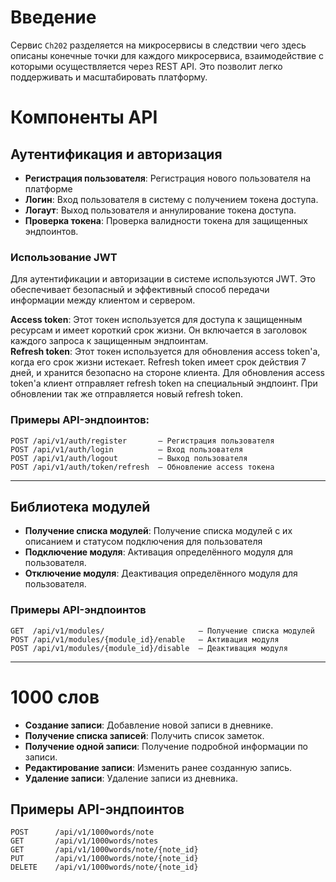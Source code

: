# Введение 
Сервис `Ch202` разделяется на микросервисы в следствии чего здесь описаны конечные точки для каждого микросервиса, взаимодействие с которыми осуществляется через REST API. Это позволит легко поддерживать и масштабировать платформу.

# Компоненты API
## Аутентификация и авторизация
- **Регистрация пользователя**: Регистрация нового пользователя на платформе
- **Логин**: Вход пользователя в систему с получением токена доступа.
- **Логаут**: Выход пользователя и аннулирование токена доступа.
- **Проверка токена**: Проверка валидности токена для защищенных эндпоинтов.

### Использование JWT
Для аутентификации и авторизации в системе используются JWT. Это обеспечивает безопасный и эффективный способ передачи информации между клиентом и сервером.

**Access token**: Этот токен используется для доступа к защищенным ресурсам и имеет короткий срок жизни. Он включается в заголовок каждого запроса к защищенным эндпоинтам.        
**Refresh token**: Этот токен используется для обновления access token'a, когда его срок жизни истекает. Refresh token имеет срок действия 7 дней, и хранится безопасно на стороне клиента. Для обновления access token'a клиент отправляет refresh token на специальный эндпоинт. При обновлении так же отправляется новый refresh token.
### Примеры API-эндпоинтов:
```Text
POST /api/v1/auth/register       – Регистрация пользователя
POST /api/v1/auth/login          – Вход пользователя
POST /api/v1/auth/logout         – Выход пользователя
POST /api/v1/auth/token/refresh  – Обновление access токена
```

---
## Библиотека модулей
- **Получение списка модулей**: Получение списка модулей с их описанием и статусом подключения для пользователя
- **Подключение модуля**: Активация определённого модуля для пользователя.
- **Отключение модуля**: Деактивация определённого модуля для пользователя.

### Примеры API-эндпоинтов
```Text
GET  /api/v1/modules/                     – Получение списка модулей
POST /api/v1/modules/{module_id}/enable   – Активация модуля
POST /api/v1/modules/{module_id}/disable  – Деактивация модуля
```
---
# 1000 слов
- **Создание записи**: Добавление новой записи в дневнике.
- **Получение списка записей**:  Получить список заметок.
- **Получение одной записи**: Получение подробной информации по записи.
- **Редактирование записи**: Изменить ранее созданную запись.
- **Удаление записи**: Удаление записи из дневника.

## Примеры API-эндпоинтов
```Text
POST      /api/v1/1000words/note
GET       /api/v1/1000words/notes
GET       /api/v1/1000words/note/{note_id}
PUT       /api/v1/1000words/note/{note_id}
DELETE    /api/v1/1000words/note/{note_id}
```